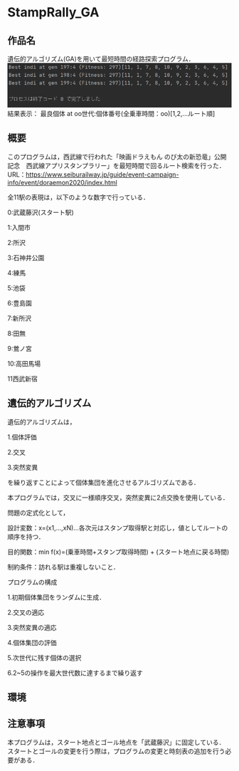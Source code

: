 # StampRally_GA

## 作品名
遺伝的アルゴリズム(GA)を用いて最短時間の経路探索プログラム．
![実行結果](img/result.png)
結果表示：
最良個体 at oo世代:個体番号(全乗車時間：oo)[1,2,...ルート順]

## 概要
このプログラムは，西武線で行われた「映画ドラえもん のび太の新恐竜」公開記念　西武線アプリスタンプラリー」を最短時間で回るルート検索を行った．
URL：https://www.seiburailway.jp/guide/event-campaign-info/event/doraemon2020/index.html

全11駅の表現は，以下のような数字で行っている．

0:武蔵藤沢(スタート駅)

1:入間市

2:所沢

3:石神井公園

4:練馬

5:池袋

6:豊島園

7:新所沢

8:田無

9:鶯ノ宮

10:高田馬場

11西武新宿


## 遺伝的アルゴリズム
遺伝的アルゴリズムは，

1.個体評価

2.交叉

3.突然変異

を繰り返すことによって個体集団を進化させるアルゴリズムである．

本プログラムでは，交叉に一様順序交叉，突然変異に2点交換を使用している．

問題の定式化として，

設計変数：x=(x1,...,xN)...各次元はスタンプ取得駅と対応し，値としてルートの順序を持つ．

目的関数：min f(x)=(乗車時間+スタンプ取得時間) + (スタート地点に戻る時間)

制約条件：訪れる駅は重複しないこと．


プログラムの構成

1.初期個体集団をランダムに生成．

2.交叉の適応

3.突然変異の適応

4.個体集団の評価

5.次世代に残す個体の選択

6.2~5の操作を最大世代数に達するまで繰り返す


## 環境

## 注意事項
本プログラムは，スタート地点とゴール地点を「武蔵藤沢」に固定している．
スタートとゴールの変更を行う際は，プログラムの変更と時刻表の追加を行う必要がある．

